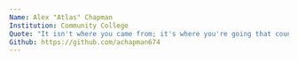 ```yaml
---
Name: Alex "Atlas" Chapman
Institution: Community College
Quote: "It isn't where you came from; it's where you're going that counts. -Ella Fitzgerald"
Github: https://github.com/achapman674
---
```

